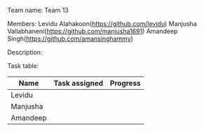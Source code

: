 Team name:
Team 13

Members: 
Levidu Alahakoon(https://github.com/levidu) 
Manjusha Vallabhaneni(https://github.com/manjusha1691)
Amandeep Singh(https://github.com/amansinghammy)

Description:

Task table: 

| Name        | Task assigned | Progress |
|-------------|------------------|-----------|
|Levidu        |                         |                |
|Manjusha   |                         |                |
|Amandeep |                         |                |
